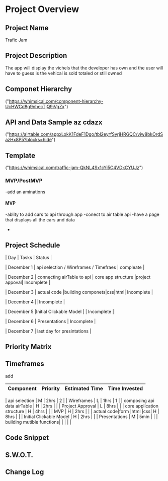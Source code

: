 # Project Overview

## Project Name

Trafic Jam

## Project Description

The app will display the vichels that the developer has own and the user will have to guess is the vehical is sold totaled or still owned

## Componet Hierarchy

("https://whimsical.com/component-hierarchy-UcHWCd8g9nhecTjQ9iVgZx")

## API and Data Sample az cdazx

("https://airtable.com/appxLxkK1FdeF1Dgo/tbl2eyrfSyrjHRGQC/viw8bkOrdSazHx8P5?blocks=hide")

## Template

("https://whimsical.com/traffic-jam-QkNL4Sx1cYi5C4VDkCYUJz")

### MVP/PostMVP

-add an aminations

#### MVP

-ablity to add cars to api through app
-conect to air table api
-have a page that displays all the cars and data

-

## Project Schedule

| Day | Tasks | Status |

| December 1 | api selection / Wireframes / Timefraes | compleate |

| December 2 | connecting airTable to api | core app structure |project appoval| Incomplete |

| December 3 | actual code |building componets|css|html| Incomplete |

| December 4 || Incomplete |

| December 5 |Initial Clickable Model | | Incomplete |

| December 6 | Presentations | Incomplete |

| December 7 | last day for presintations |

## Priority Matrix

## Timeframes

add

| Component | Priority | Estimated Time | Time Invested |
| --------- | :------: | :------------: | :-----------: |

| api selection | M | 2hrs | 2 |
| Wireframes | L | 1hrs | 1 |
| composing api data airTable | H | 2hrs | |
| Project Approval | L | 8hrs | |
| core application structure | H | 4hrs | |
| MVP | H | 2hrs | |
| actual code|form |html |css| H | 8hrs | |
| Initial Clickable Model | H | 2hrs | |
| Presentations | M | 5min | |
| building mutible functions| | | | |

## Code Snippet

## S.W.O.T.

## Change Log
